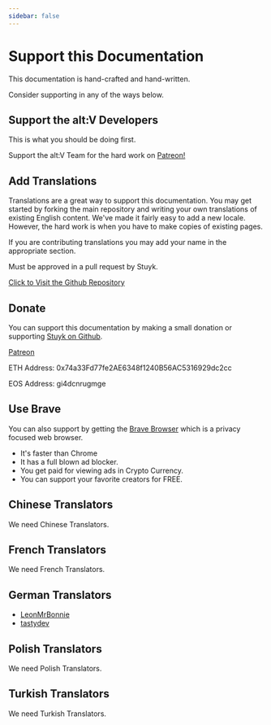 ```yaml
---
sidebar: false
---
```


# Support this Documentation

This documentation is hand-crafted and hand-written.

Consider supporting in any of the ways below.

## Support the alt:V Developers

This is what you should be doing first.

Support the alt:V Team for the hard work on [Patreon!](https://patreon.com/altVMP)

## Add Translations

Translations are a great way to support this documentation. You may get started by forking the main repository and writing your own translations of existing English content. We've made it fairly easy to add a new locale. However, the hard work is when you have to make copies of existing pages.

If you are contributing translations you may add your name in the appropriate section.

Must be approved in a pull request by Stuyk.

[Click to Visit the Github Repository](https://github.com/stuyk/altv-javascript-guide)

## Donate

You can support this documentation by making a small donation or supporting [Stuyk on Github](https://github.com/stuyk/).

[Patreon](https://www.patreon.com/stuyk/)

ETH Address: 0x74a33Fd77fe2AE6348f1240B56AC5316929dc2cc

EOS Address: gi4dcnrugmge

## Use Brave

You can also support by getting the [Brave Browser](https://brave.com/stu161) which is a privacy focused web browser.

-   It's faster than Chrome
-   It has a full blown ad blocker.
-   You get paid for viewing ads in Crypto Currency.
-   You can support your favorite creators for FREE.

## Chinese Translators

We need Chinese Translators.

## French Translators

We need French Translators.

## German Translators

-   [LeonMrBonnie](https://github.com/leonmrbonnie)
-   [tastydev](https://github.com/tastydev)

## Polish Translators

We need Polish Translators.

## Turkish Translators

We need Turkish Translators.
